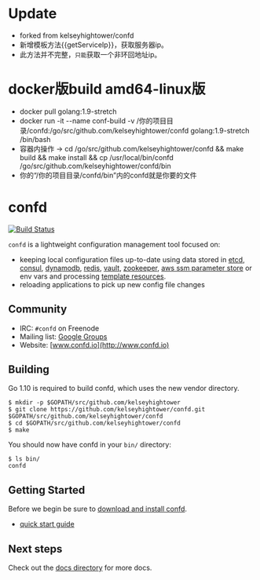 # Update
* forked from kelseyhightower/confd
* 新增模板方法{{getServiceIp}}，获取服务器ip。
* 此方法并不完整，`只能`获取一个非环回地址ip。

# docker版build amd64-linux版
* docker pull golang:1.9-stretch
* docker run -it --name conf-build -v /你的项目目录/confd:/go/src/github.com/kelseyhightower/confd golang:1.9-stretch /bin/bash
* 容器内操作 -> cd /go/src/github.com/kelseyhightower/confd && make build && make install && cp /usr/local/bin/confd /go/src/github.com/kelseyhightower/confd/bin
* 你的“/你的项目目录/confd/bin”内的confd就是你要的文件

# confd

[![Build Status](https://travis-ci.org/kelseyhightower/confd.svg?branch=master)](https://travis-ci.org/kelseyhightower/confd)

`confd` is a lightweight configuration management tool focused on:

* keeping local configuration files up-to-date using data stored in [etcd](https://github.com/coreos/etcd),
  [consul](http://consul.io), [dynamodb](http://aws.amazon.com/dynamodb/), [redis](http://redis.io),
  [vault](https://vaultproject.io), [zookeeper](https://zookeeper.apache.org), [aws ssm parameter store](https://aws.amazon.com/ec2/systems-manager/) or env vars and processing [template resources](docs/template-resources.md).
* reloading applications to pick up new config file changes

## Community

* IRC: `#confd` on Freenode
* Mailing list: [Google Groups](https://groups.google.com/forum/#!forum/confd-users)
* Website: [www.confd.io](http://www.confd.io)

## Building

Go 1.10 is required to build confd, which uses the new vendor directory.

```
$ mkdir -p $GOPATH/src/github.com/kelseyhightower
$ git clone https://github.com/kelseyhightower/confd.git $GOPATH/src/github.com/kelseyhightower/confd
$ cd $GOPATH/src/github.com/kelseyhightower/confd
$ make
```

You should now have confd in your `bin/` directory:

```
$ ls bin/
confd
```

## Getting Started

Before we begin be sure to [download and install confd](docs/installation.md).

* [quick start guide](docs/quick-start-guide.md)

## Next steps

Check out the [docs directory](docs) for more docs.
